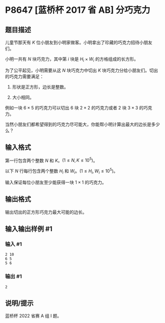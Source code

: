 # P8647 [蓝桥杯 2017 省 AB] 分巧克力

## 题目描述

儿童节那天有 $K$ 位小朋友到小明家做客。小明拿出了珍藏的巧克力招待小朋友们。

小明一共有 $N$ 块巧克力，其中第 $i$ 块是 $H_i \times W_i$ 的方格组成的长方形。

为了公平起见，小明需要从这 $N$ 块巧克力中切出 $K$ 块巧克力分给小朋友们。切出的巧克力需要满足：

1. 形状是正方形，边长是整数。

2. 大小相同。

例如一块 $6 \times 5$ 的巧克力可以切出 $6$ 块 $2 \times 2$ 的巧克力或者 $2$ 块 $3 \times 3$ 的巧克力。

当然小朋友们都希望得到的巧克力尽可能大，你能帮小明计算出最大的边长是多少么？

## 输入格式

第一行包含两个整数 $N$ 和 $K$。$(1 \le N,K \le 10^5)$。

以下 $N$ 行每行包含两个整数 $H_i$ 和 $W_i$。$(1 \le H_i,W_i \le 10^5)$。

输入保证每位小朋友至少能获得一块 $1 \times 1$ 的巧克力。

## 输出格式

输出切出的正方形巧克力最大可能的边长。

## 输入输出样例 #1

### 输入 #1

```
2 10  
6 5  
5 6
```

### 输出 #1

```
2
```

## 说明/提示

蓝桥杯 2022 省赛 A 组 I 题。
